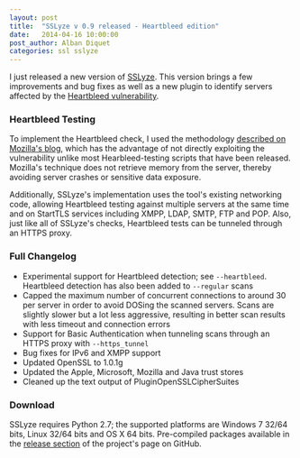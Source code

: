 ```yaml
---
layout: post
title:  "SSLyze v 0.9 released - Heartbleed edition"
date:   2014-04-16 10:00:00
post_author: Alban Diquet
categories: ssl sslyze
---
```



I just released a new version of [SSLyze][sslyze-gh]. This version brings a
few improvements and bug fixes as well as a new plugin to identify servers
affected by the [Heartbleed vulnerability][heartbleed-adv].


### Heartbleed Testing

To implement the Heartbleed check, I used the methodology [described on Mozilla's
blog][mozilla-blog], which has the advantage of not directly exploiting the
vulnerability unlike most Hearbleed-testing scripts that have been released.
Mozilla's technique does not retrieve memory from the server, thereby avoiding
server crashes or sensitive data exposure.

Additionally, SSLyze's implementation uses the tool's existing networking code,
allowing Heartbleed testing against multiple servers at the same time and on
StartTLS services including XMPP, LDAP, SMTP, FTP and POP. Also, just like all
of SSLyze's checks, Heartbleed tests can be tunneled through an HTTPS proxy.


### Full Changelog

* Experimental support for Heartbleed detection; see `--heartbleed`. Heartbleed
detection has also been added to `--regular` scans
* Capped the maximum number of concurrent connections to around 30 per server in
order to avoid DOSing the scanned servers. Scans are slightly slower but a lot
less aggressive, resulting in better scan results with less timeout and
connection errors
* Support for Basic Authentication when tunneling scans through an HTTPS proxy
with `--https_tunnel`
* Bug fixes for IPv6 and XMPP support
* Updated OpenSSL to 1.0.1g
* Updated the Apple, Microsoft, Mozilla and Java trust stores
* Cleaned up the text output of PluginOpenSSLCipherSuites


### Download

SSLyze requires Python 2.7; the supported platforms are Windows 7 32/64 bits,
Linux 32/64 bits and OS X 64 bits. Pre-compiled packages available in
the [release section][sslyze-release] of the project's page on GitHub.


[mozilla-blog]: https://blog.mozilla.org/security/2014/04/12/testing-for-heartbleed-vulnerability-without-exploiting-the-server/
[heartbleed-adv]: https://isecpartners.github.io/advisory/ssl/2014/04/10/heartbleed-advisory.html
[sslyze-gh]: https://github.com/iSECPartners/sslyze
[sslyze-release]: https://github.com/iSECPartners/sslyze/releases
